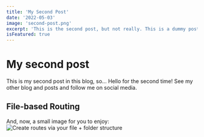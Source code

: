 ```yaml
---
title: 'My Second Post'
date: '2022-05-03'
image: 'second-post.png'
excerpt: 'This is the second post, but not really. This is a dummy post.'
isFeatured: true
---
```


# My second post

This is my second post in this blog, so... Hello for the second time!
See my other blog and posts and follow me on social media.

## File-based Routing

And, now, a small image for you to enjoy:
![Create routes via your file + folder structure](demo-image.png)
